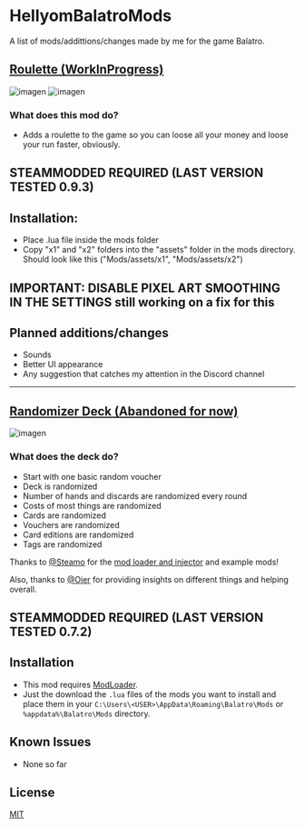 # HellyomBalatroMods
A list of mods/addittions/changes made by me for the game Balatro.

## [Roulette (WorkInProgress)](/Roulette)
![imagen](https://github.com/Hellyom/HellyomBalatroMods/assets/91801261/64f133b4-3fdd-49d7-b3c9-476ea77454a6)
![imagen](https://github.com/Hellyom/HellyomBalatroMods/assets/91801261/06b387f2-6ebc-4fc2-ad74-991990e6e155)

### What does this mod do?
- Adds a roulette to the game so you can loose all your money and loose your run faster, obviously.

## STEAMMODDED REQUIRED (LAST VERSION TESTED 0.9.3)

## Installation:
- Place .lua file inside the mods folder
- Copy "x1" and "x2" folders into the "assets" folder in the mods directory. Should look like this ("Mods/assets/x1", "Mods/assets/x2")

## **IMPORTANT: DISABLE PIXEL ART SMOOTHING IN THE SETTINGS** still working on a fix for this

## Planned additions/changes
- Sounds
- Better UI appearance 
- Any suggestion that catches my attention in the Discord channel

---

## [Randomizer Deck (Abandoned for now)](/RandomizerDeck.lua)
![imagen](https://github.com/Hellyom/HellyomBalatroMods/assets/91801261/7669f4eb-3a7c-4b79-b125-d7c2ee084c46)
### What does the deck do?
- Start with one basic random voucher
- Deck is randomized
- Number of hands and discards are randomized every round
- Costs of most things are randomized
- Cards are randomized
- Vouchers are randomized
- Card editions are randomized
- Tags are randomized

Thanks to [@Steamo](https://github.com/Steamopollys) for the [mod loader and injector](https://github.com/Steamopollys/Steamodded/) and example mods!

Also, thanks to [@Oier](https://github.com/notoier) for providing insights on different things and helping overall.

## STEAMMODDED REQUIRED (LAST VERSION TESTED 0.7.2)

  ## Installation
- This mod requires [ModLoader](https://github.com/Steamopollys/Steamodded/).
- Just the download the `.lua` files of the mods you want to install and place them in your `C:\Users\<USER>\AppData\Roaming\Balatro\Mods` or `%appdata%\Balatro\Mods` directory.

## Known Issues
- None so far

## License
[MIT](https://choosealicense.com/licenses/mit/)
